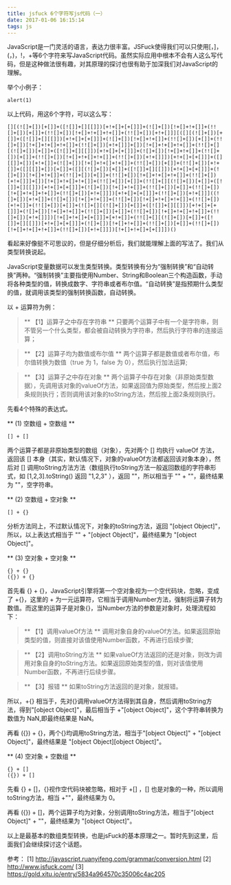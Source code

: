 ```yaml
---
title: jsfuck 6个字符写js代码（一）
date: 2017-01-06 16:15:14
tags: js
---
```


JavaScript是一门灵活的语言，表达力很丰富。JSFuck使得我们可以只使用[，]，(，)，!，+等6个字符来写JavaScript代码。虽然实际应用中根本不会有人这么写代码，但是这种做法很有趣，对其原理的探讨也很有助于加深我们对JavaScript的理解。

<!-- more -->

举个小例子：

```
alert(1)
```

以上代码，用这6个字符，可以这么写：

```
[][(![]+[])[+[]]+([![]]+[][[]])[+!+[]+[+[]]]+(![]+[])[!+[]+!+[]]+(!![]+[])[+[]]+(!![]+[])[!+[]+!+[]+!+[]]+(!![]+[])[+!+[]]][([][(![]+[])[+[]]+([![]]+[][[]])[+!+[]+[+[]]]+(![]+[])[!+[]+!+[]]+(!![]+[])[+[]]+(!![]+[])[!+[]+!+[]+!+[]]+(!![]+[])[+!+[]]]+[])[!+[]+!+[]+!+[]]+(!![]+[][(![]+[])[+[]]+([![]]+[][[]])[+!+[]+[+[]]]+(![]+[])[!+[]+!+[]]+(!![]+[])[+[]]+(!![]+[])[!+[]+!+[]+!+[]]+(!![]+[])[+!+[]]])[+!+[]+[+[]]]+([][[]]+[])[+!+[]]+(![]+[])[!+[]+!+[]+!+[]]+(!![]+[])[+[]]+(!![]+[])[+!+[]]+([][[]]+[])[+[]]+([][(![]+[])[+[]]+([![]]+[][[]])[+!+[]+[+[]]]+(![]+[])[!+[]+!+[]]+(!![]+[])[+[]]+(!![]+[])[!+[]+!+[]+!+[]]+(!![]+[])[+!+[]]]+[])[!+[]+!+[]+!+[]]+(!![]+[])[+[]]+(!![]+[][(![]+[])[+[]]+([![]]+[][[]])[+!+[]+[+[]]]+(![]+[])[!+[]+!+[]]+(!![]+[])[+[]]+(!![]+[])[!+[]+!+[]+!+[]]+(!![]+[])[+!+[]]])[+!+[]+[+[]]]+(!![]+[])[+!+[]]]((![]+[])[+!+[]]+(![]+[])[!+[]+!+[]]+(!![]+[])[!+[]+!+[]+!+[]]+(!![]+[])[+!+[]]+(!![]+[])[+[]]+(![]+[][(![]+[])[+[]]+([![]]+[][[]])[+!+[]+[+[]]]+(![]+[])[!+[]+!+[]]+(!![]+[])[+[]]+(!![]+[])[!+[]+!+[]+!+[]]+(!![]+[])[+!+[]]])[!+[]+!+[]+[+[]]]+[+!+[]]+(!![]+[][(![]+[])[+[]]+([![]]+[][[]])[+!+[]+[+[]]]+(![]+[])[!+[]+!+[]]+(!![]+[])[+[]]+(!![]+[])[!+[]+!+[]+!+[]]+(!![]+[])[+!+[]]])[!+[]+!+[]+[+[]]])()
```

看起来好像挺不可思议的，但是仔细分析后，我们就能理解上面的写法了。我们从类型转换说起。

JavaScript变量数据可以发生类型转换。类型转换有分为“强制转换”和“自动转换”两种。“强制转换”主要指使用Number、String和Boolean三个构造函数，手动将各种类型的值，转换成数字、字符串或者布尔值。“自动转换”是指预期什么类型的值，就调用该类型的强制转换函数，自动转换。

以 + 运算符为例：

> ** 【1】运算子之中存在字符串 **
只要两个运算子中有一个是字符串，则不管另一个什么类型，都会被自动转换为字符串，然后执行字符串的连接运算；

> ** 【2】运算子均为数值或布尔值 **
两个运算子都是数值或者布尔值，布尔值转换为数值（true 为 1，false 为 0），然后执行加法运算;

> ** 【3】运算子之中存在对象 **
两个运算子中存在对象（非原始类型数据），先调用该对象的valueOf方法，如果返回值为原始类型，然后按上面2条规则执行；否则调用该对象的toString方法，然后按上面2条规则执行。

先看4个特殊的表达式。

** (1) 空数组 + 空数组 **

```
[] + []
```

两个运算子都是非原始类型的数组（对象），先对两个 [] 均执行 valueOf 方法，返回该 [] 本身（其实，默认情况下，对象的valueOf方法都返回该对象本身），然后对 [] 调用toString方法方法（数组执行toString方法一般返回数组的字符串形式，如 [1,2,3].toString() 返回 "1,2,3" ），返回 ""，所以相当于 "" + ""，最终结果为 ""，空字符串。

** (2) 空数组 + 空对象 **

```
[] + {}
```

分析方法同上，不过默认情况下，对象的toString方法，返回 "[object Object]"，所以，以上表达式相当于 "" + "[object Object]"，最终结果为 "[object Object]"。

** (3) 空对象 + 空对象 **

```
{} + {}
({}) + {}
```

首先看 {} + {}，JavaScript引擎将第一个空对象视为一个空代码块，忽略，变成了 +{}，这里的 + 为一元运算符，它相当于调用Number方法，强制将运算子转为数值。而这里的运算子是对象{}，当Number方法的参数是对象时，处理流程如下：

> ** 【1】调用valueOf方法 **
调用对象自身的valueOf方法。如果返回原始类型的值，则直接对该值使用Number函数，不再进行后续步骤;

> ** 【2】调用toString方法 **
如果valueOf方法返回的还是对象，则改为调用对象自身的toString方法。如果返回原始类型的值，则对该值使用Number函数，不再进行后续步骤。

> ** 【3】报错 **
如果toString方法返回的是对象，就报错。

所以，+{} 相当于，先对{}调用valueOf方法得到其自身，然后调用toString方法，得到"[object Object]"，最后相当于 +"[object Object]"，这个字符串转换为数值为 NaN,即最终结果是 NaN。

再看 ({}) + {}，两个{}均调用toString方法，相当于"[object Object]" + "[object Object]"，最终结果是 "[object Object][object Object]"。

** (4) 空对象 + 空数组 **

```
{} + []
({}) + []
```

先看 {} + []，{}视作空代码块被忽略，相对于 +[] ，[] 也是对象的一种，所以调用toString方法，相当 +""，最终结果为 0。

再看  ({}) + []，两个运算子均为对象，分别调用toString方法，相当于"[object Object]" + ""，最终结果为 "[object Object]"。

以上是最基本的数组类型转换，也是jsFuck的基本原理之一。暂时先到这里，后面我们会继续探讨这个话题。

参考：
[1] http://javascript.ruanyifeng.com/grammar/conversion.html
[2] http://www.jsfuck.com/
[3] https://gold.xitu.io/entry/5834a964570c35006c4ac205


